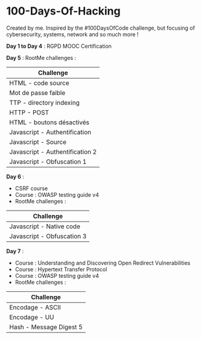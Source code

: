# 100-Days-Of-Hacking
Created by me. Inspired by the #100DaysOfCode challenge, but focusing of cybersecurity, systems, network and so much more !

**Day 1 to Day 4** : RGPD MOOC Certification
 
**Day 5** : RootMe challenges :   

| Challenge                       | 
| ------------------------------- | 
| HTML - code source              | 
| Mot de passe faible             | 
| TTP - directory indexing        | 
| HTTP - POST                     | 
| HTML - boutons désactivés       | 
| Javascript - Authentification   | 
| Javascript - Source             | 
| Javascript - Authentification 2 |
| Javascript - Obfuscation 1      |

**Day 6** : 
* CSRF course  
* Course : OWASP testing guide v4  
* RootMe challenges :     

| Challenge                       | 
| ------------------------------- | 
| Javascript - Native code              | 
| Javascript - Obfuscation 3             | 


**Day 7** : 
* Course : Understanding and Discovering Open Redirect Vulnerabilities  
* Course : Hypertext Transfer Protocol  
* Course : OWASP testing guide v4  
* RootMe challenges :  

| Challenge                       | 
| ------------------------------- | 
|  	Encodage - ASCII|
|Encodage - UU|
|Hash - Message Digest 5              | 
 
